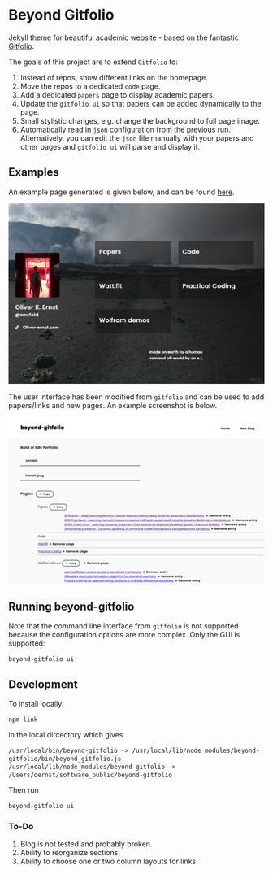 # Beyond Gitfolio 

Jekyll theme for beautiful academic website - based on the fantastic [Gitfolio](https://imfunniee.github.io/gitfolio/).

The goals of this project are to extend `Gitfolio` to:
1. Instead of repos, show different links on the homepage.
2. Move the repos to a dedicated `code` page.
3. Add a dedicated `papers` page to display academic papers.
4. Update the `gitfolio ui` so that papers can be added dynamically to the page.
5. Small stylistic changes, e.g. change the background to full page image.
6. Automatically read in `json` configuration from the previous run. Alternatively, you can edit the `json` file manually with your papers and other pages and `gitfolio ui` will parse and display it.

## Examples

An example page generated is given below, and can be found [here](https://www.oliver-ernst.com).

<img src="example.png" alt="drawing" width="600"/>

The user interface has been modified from `gitfolio` and can be used to add papers/links and new pages. An example screenshot is below.

<img src="ui.png" alt="drawing" width="600"/>

## Running beyond-gitfolio

Note that the command line interface from `gitfolio` is not supported because the configuration options are more complex. Only the GUI is supported:
```
beyond-gitfolio ui
```

## Development

To install locally:
```
npm link
```
in the local dircectory which gives
```
/usr/local/bin/beyond-gitfolio -> /usr/local/lib/node_modules/beyond-gitfolio/bin/beyond_gitfolio.js
/usr/local/lib/node_modules/beyond-gitfolio -> /Users/oernst/software_public/beyond-gitfolio
```

Then run
```
beyond-gitfolio ui
```

### To-Do

1. Blog is not tested and probably broken.
2. Ability to reorganize sections.
3. Ability to choose one or two column layouts for links.
